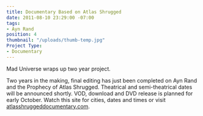 ```yaml
---
title: Documentary Based on Atlas Shrugged
date: 2011-08-10 23:29:00 -07:00
tags:
- Ayn Rand
position: 4
thumbnail: "/uploads/thumb-temp.jpg"
Project Type:
- Documentary
---
```


Mad Universe wraps up two year project.


Two years in the making, final editing has just been completed on Ayn Rand and the Prophecy of Atlas Shrugged. Theatrical and semi-theatrical dates will be announced shortly. VOD, download and DVD release is planned for early October. Watch this site for cities, dates and times or visit [atlasshruggeddocumentary.com](http://www.atlasshruggeddocumentary.com).
